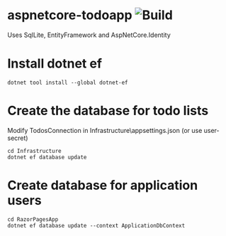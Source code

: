 # aspnetcore-todoapp ![Build](https://github.com/larsbergqvist/aspnetcore-todoapp/actions/workflows/dotnet.yml/badge.svg)
Uses SqlLite, EntityFramework and AspNetCore.Identity

# Install dotnet ef
```
dotnet tool install --global dotnet-ef
```
# Create the database for todo lists
Modify TodosConnection in Infrastructure\appsettings.json (or use user-secret)
```
cd Infrastructure
dotnet ef database update
```
# Create database for application users
```
cd RazorPagesApp
dotnet ef database update --context ApplicationDbContext
```

